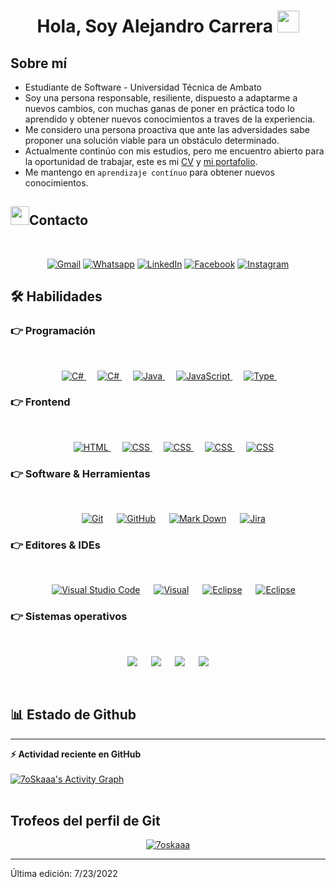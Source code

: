 <h1 align="center">Hola, Soy Alejandro Carrera 
<img src="https://media.giphy.com/media/hvRJCLFzcasrR4ia7z/giphy.gif" width="35"></h1>

## Sobre mí
- Estudiante de Software - Universidad Técnica de Ambato
- Soy una persona responsable, resiliente, dispuesto a adaptarme a nuevos cambios, con muchas ganas de poner en práctica todo lo aprendido y obtener nuevos conocimientos a traves de la experiencia. 
- Me considero una persona proactiva que ante las adversidades sabe proponer una solución viable para un obstáculo determinado.
- Actualmente continúo con mis estudios, pero me encuentro abierto para la oportunidad de trabajar, este es mi [CV](https://delicate-madeleine-359e1b.netlify.app/cv.html) y [mi portafolio](https://acarrera6806.github.io).
- Me mantengo en `aprendizaje contínuo` para obtener nuevos conocimientos. 


## <img src="https://media.giphy.com/media/iY8CRBdQXODJSCERIr/giphy.gif" width="30px">Contacto
<br>
<p align="center">
	<a href="mailto:alejandro.98.carrera@gmail.com"><img img src="https://img.shields.io/badge/Gmail-D14836?style=for-the-badge&logo=gmail&logoColor=white" alt="Gmail"/></a>
	<a href="https://wa.me/593998019393"><img src="https://img.shields.io/badge/WhatsApp-25D366?style=for-the-badge&logo=whatsapp&logoColor=white" alt="Whatsapp"/></a>
	<a href="https://www.linkedin.com/in/alejandro-carrera-501581246/"><img src="https://img.shields.io/badge/linkedin-%230077B5.svg?style=for-the-badge&logo=linkedin&logoColor=white" alt="LinkedIn"/></a>
	<a href="https://www.facebook.com/Alejo.C98/"><img src="https://img.shields.io/badge/Facebook-%231877F2.svg?style=for-the-badge&logo=Facebook&logoColor=white" alt="Facebook"/></a>
	<a href="https://www.instagram.com/alejo.98c/"><img src="https://img.shields.io/badge/Instagram-%23E4405F.svg?style=for-the-badge&logo=Instagram&logoColor=white" alt="Instagram"/></a>
</p>




## 🛠️ Habilidades

### 👉 Programación
<br>

<p align="center"> 
  &emsp; 
  <a href="https://www.cprogramming.com/" target="_blank"> 
    <img alt="C#" src="https://img.shields.io/badge/.NET-5C2D91?style=for-the-badge&logo=.net&logoColor=white">
  </a> 
  &emsp; 
  <a href="https://www.cprogramming.com/" target="_blank"> 
    <img alt="C#" src="https://img.shields.io/badge/c%23-%23239120.svg?style=for-the-badge&logo=c-sharp&logoColor=white">
  </a> 
  &emsp;
  <a href="https://www.w3schools.com/cpp/" target="_blank"> 
    <img alt="Java" src="https://img.shields.io/badge/java-%23ED8B00.svg?style=for-the-badge&logo=java&logoColor=white">
  </a> 
  &emsp;
  <a href="https://developer.mozilla.org/en-US/docs/Web/JavaScript" target="_blank"> 
     <img alt="JavaScript" src="https://img.shields.io/badge/javascript-%23323330.svg?style=for-the-badge&logo=javascript&logoColor=%23F7DF1E">
   </a>
  &emsp;
  <a href="https://www.java.com" target="_blank"> 
    <img alt="Type" src="https://img.shields.io/badge/typescript-%23007ACC.svg?style=for-the-badge&logo=typescript&logoColor=white">
  </a>
  &emsp;
</p>

### 👉 Frontend 
<br>
<p align="center"> 
  &emsp; 
  <a href="#" target="_blank"> 
   <img alt="HTML" src="https://img.shields.io/badge/html5-%23E34F26.svg?style=for-the-badge&logo=html5&logoColor=white">
  </a>   
  &emsp;
  <a href="#" target="_blank">
    <img alt="CSS" src="https://img.shields.io/badge/css3-%231572B6.svg?style=for-the-badge&logo=css3&logoColor=white">
  </a> 
  &emsp;
  <a href="#" target="_blank">
    <img alt="CSS" src="https://img.shields.io/badge/angular-%23DD0031.svg?style=for-the-badge&logo=angular&logoColor=white">
  </a> 
  &emsp;
  <a href="#" target="_blank">
    <img alt="CSS" src="https://img.shields.io/badge/bootstrap-%23563D7C.svg?style=for-the-badge&logo=bootstrap&logoColor=white">
  </a> 
  &emsp;
  <a href="#" target="_blank">
    <img alt="CSS" src="https://img.shields.io/badge/react-%2320232a.svg?style=for-the-badge&logo=react&logoColor=%2361DAFB">
  </a> 
  
</p>

 ### 👉 Software & Herramientas
 <br>
<p align="center">
  &emsp;
    <a href="#"><img alt="Git" src="https://img.shields.io/badge/git-%23F05033.svg?style=for-the-badge&logo=git&logoColor=white"></a>
  &emsp;
    <a href="#"><img alt="GitHub" src="https://img.shields.io/badge/github-%23121011.svg?style=for-the-badge&logo=github&logoColor=white"></a>
  &emsp;
    <a href="#"><img alt="Mark Down" src="https://img.shields.io/badge/markdown-%23000000.svg?style=for-the-badge&logo=markdown&logoColor=white"></a>
  &emsp;
    <a href="#"><img alt="Jira" src="https://img.shields.io/badge/jira-%230A0FFF.svg?style=for-the-badge&logo=jira&logoColor=white"></a>
</p>

 ### 👉 Editores & IDEs
 <br>
<p align="center">
  &emsp;
    <a href="#"><img alt="Visual Studio Code" src="https://img.shields.io/badge/Visual%20Studio%20Code-0078d7.svg?style=for-the-badge&logo=visual-studio-code&logoColor=white"></a>
  &emsp;
    <a href="#"><img alt="Visual" src="https://img.shields.io/badge/Visual%20Studio-5C2D91.svg?style=for-the-badge&logo=visual-studio&logoColor=white" /></a>
  &emsp;
    <a href="#"><img alt="Eclipse" src="https://img.shields.io/badge/Eclipse-FE7A16.svg?style=for-the-badge&logo=Eclipse&logoColor=white" /></a>
  &emsp;
    <a href="#"><img alt="Eclipse" src="https://img.shields.io/badge/NetBeansIDE-1B6AC6.svg?style=for-the-badge&logo=apache-netbeans-ide&logoColor=white" /></a>
</p>

 ### 👉 Sistemas operativos
 <br>
<p align="center">
    <a href="#"><img src="https://img.shields.io/badge/Arch%20Linux-1793D1?logo=arch-linux&logoColor=fff&style=for-the-badge"></a>
  &emsp;
    <a href="#"><img src="https://img.shields.io/badge/Ubuntu-E95420?style=for-the-badge&logo=ubuntu&logoColor=white"></a>
  &emsp;
    <a href="#"><img src="https://img.shields.io/badge/Debian-D70A53?style=for-the-badge&logo=debian&logoColor=white" /></a>	  
  &emsp;
    <a href="#"><img src="https://img.shields.io/badge/Windows-0078D6?style=for-the-badge&logo=windows&logoColor=white" /></a>	  
</p>

<br/>

## 📊 Estado de Github 



----

  <summary><b>⚡ Actividad reciente en GitHub</b></summary>
  <br/>
   <a href="https://github.com/7oSkaaa"><img alt="7oSkaaa's Activity Graph" src="https://activity-graph.herokuapp.com/graph?username=acarrera6806&custom_title=Alejandro%27s%20Contribution%20Graph&theme=react-dark" /></a>
  <br/>


<br/>

## Trofeos del perfil de Git

<p align="center"> <a href="https://github.com/ryo-ma/github-profile-trophy"><img src="https://github-profile-trophy.vercel.app/?username=acarrera6806&layout=compact&theme=algolia" alt="7oskaaa" /></a> </p>

-----
Última edición: 7/23/2022
